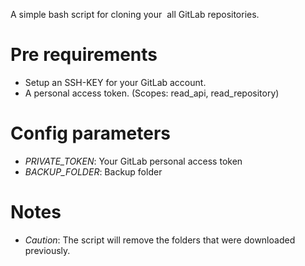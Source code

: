 A simple bash script for cloning your  all GitLab repositories.

# Pre requirements

- Setup an SSH-KEY for your GitLab account. 
- A personal access token. (Scopes: read_api, read_repository)

# Config parameters

- _PRIVATE_TOKEN_: Your GitLab personal access token
- _BACKUP_FOLDER_: Backup folder

#  Notes

- *Caution*: The script will remove the folders that were downloaded previously.
